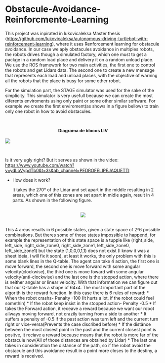 # Obstacule-Avoidance-Reinforcmente-Learning


This project was inpirated in lukovicaleksa Master thesis (https://github.com/lukovicaleksa/autonomous-driving-turtlebot-with-reinforcement-learning), where it uses Renforcement learning for obstacule avoidance. In our case we aply obstacules avoidance in multiples robots, the robots drives though a simulated factory, which one must to get a packge in a random load place and delivery it on a random unload place. We use the ROS framework for two main activities, the first one to control the robots and get Lidars data. The second one to create a new mensage that represents each load and unload places, with the objective of warning all the robots that the place is busy for some other robot.

For the simulation part, the STAGE simulator was used for the sake of the simplicity. This simulator is very usefull because we can create the most diferents enviroments using only paint or some other similar software. For example we create the first enviroment(as shows in a figure bellow) to train only one robot in how to avoid obstacules.


<br/>
<p align="center">
  <figcaption align="center"><b>Diagrama de blocos LIV</b></figcaption>
  <br/>
  <img src="https://github.com/Jaquetti/Obstacule-Avoidance-Reinforcmente-Learning/blob/main/Enviroment/canvas.png" />
  <br/>
</p>

<br/>

Is it very ugly right?  But it serves as shown in the video: https://www.youtube.com/watch?v=ydLoVypdTb0&t=3s&ab_channel=PEDROFELIPEJAQUETTI 


* How does it work? 
  
     It takes the 270° of the Lidar and set apart in the middle resulting in 2 areas, which one of this zones are set apart in midle again, result in 4 parts. As shown in the following figure.
      
<p align="center">
 
<br/>
  <img src="https://github.com/Jaquetti/images_of_all_repositores/blob/main/zones_mb.PNG" />
  <br/>
</p>

<br/>      
    This 4 areas results in 6 possible states, given a state space of 2^6 possible combinations. But theres some of those states impossible to happend, for example the representation of this state space is a tupple like (right_side, left_side, right_side_zone0,  right_side_zone1, left_side_zone0,  left_side_zone1) but the state (1,0,0,0,1,1) does not exist (I know it was a sheet ideia, i will fix it soon), at least it works, the only problem with this is some blank lines in the Q-table. The agent can take 4 action, the first one is move forward, the second one is move forward with some angular velocity(clockwise), the third one is move foward with some angular velocity(anti-clockwise) and the last one is the stopped action, where there is neither angular or linear velocity. With that information we can figure out that our Q-table has a shape of 64x4. The most important part of the algorith is the reward function. In this case there is 6 rules of reward:
    * When the robot crashs- Penalty -100 (It hurts a lot, if the robot could feel somethin)
    * If the robot keep insist in the stopped action- Penalty -0.5
    * If takes the Forward action, it receave a reward because we want our robot allways moving forward, not crazily turning from a side to another 
    * It suffers a penalty of -0.5 if the past action was turn left and the current turn right or vice-versa(Prevents the case discribed before)
    * If the distânce between the most closest point in the past and the current closest point is positve, it reciave a reward because means that the robot is more far of the    obstacule now(All of those distances are obtained by Lidar) 
    * The last one takes in consideration the distance of the path, so if the robot avoid the obstacule and this avoidance result in a point more closes to the destiny, a       reward is received. 
    
    
   



